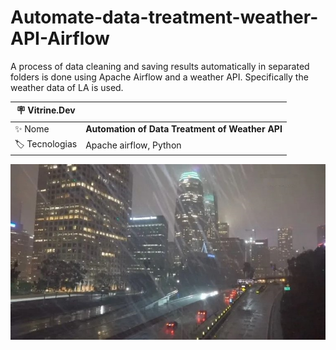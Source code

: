 # Automate-data-treatment-weather-API-Airflow
A process of data cleaning and saving results automatically in separated folders is done using Apache Airflow and a weather API. Specifically the weather data of LA is used.

| :placard: Vitrine.Dev |     |
| -------------  | --- |
| :sparkles: Nome        | **Automation of Data Treatment of Weather API**
| :label: Tecnologias | Apache airflow, Python


![](/chuva-la.jpg#vitrinedev)

